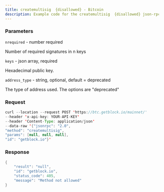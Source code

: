 ```yaml
---
title: createmultisig  {disallowed} - Bitcoin
description: Example code for the createmultisig  {disallowed} json-rpc method. Сomplete guide on how to use createmultisig  {disallowed} json-rpc in GetBlock.io Web3 documentation.
---
```


### Parameters


`nrequired` - number required

Number of required signatures in n keys

`keys` - json array, required

Hexadecimal public key.

`address_type` - string, optional, default = deprecated

The type of address used. The options are "deprecated"

### Request

``` java
curl --location --request POST 'https://btc.getblock.io/mainnet/' 
--header 'x-api-key: YOUR-API-KEY' 
--header 'Content-Type: application/json' 
--data-raw '{"jsonrpc": "2.0",
"method": "createmultisig",
"params": [null, null, null],
"id": "getblock.io"}'
```

### Response

``` java
{
    "result": "null",
    "id": "getblock.io",
    "status_code": 405,
    "message": "Method not allowed"
}
```

